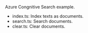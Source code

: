 Azure Congnitive Search example.

- index.ts: Index texts as documents.
- search.ts: Search documents.
- clear.ts: Clear documents.